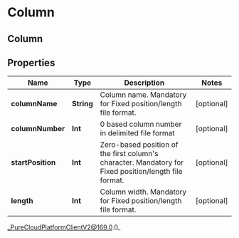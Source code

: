 # Column

## Column

## Properties

|Name | Type | Description | Notes|
|------------ | ------------- | ------------- | -------------|
| **columnName** | **String** | Column name. Mandatory for Fixed position/length file format. | [optional] |
| **columnNumber** | **Int** | 0 based column number in delimited file format | [optional] |
| **startPosition** | **Int** | Zero-based position of the first column&#39;s character. Mandatory for Fixed position/length file format. | [optional] |
| **length** | **Int** | Column width. Mandatory for Fixed position/length file format. | [optional] |



_PureCloudPlatformClientV2@169.0.0_
